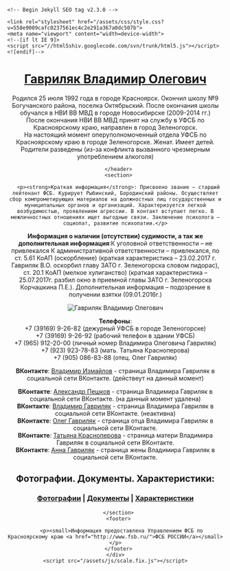 <!DOCTYPE html>
<html lang="ru-RU">
  <head>
<meta http-equiv="Content-Type" content="text/html; charset=UTF-8">
    <meta charset="utf-8">
	  <meta http-equiv="X-UA-Compatible" content="chrome=1">

    <!-- Begin Jekyll SEO tag v2.3.0 -->
<title>Гавриляк Владимир Олегович</title>
<meta property="og:title" content="Гавриляк Владимир Олегович">
<meta name="author" content="Владимир Гавриляк">
<meta property="og:locale" content="ru_RU">
<meta name="description" content="Родился 25 июля 1992 года в городе Красноярск. Окончил школу №9 Богучанского района, поселка Октябрьский. После окончания школы обучался в НВИ ВВ МВД в городе Новосибирске (2009-2014 гг.) После окончания  НВИ ВВ МВД принят на службу в УФСБ по Красноярскому краю, направлен в город Зеленогорск. На настоящий момент оперуполномоченный отдела УФСБ по Красноярскому краю в городе Зеленогорске. Женат. Имеет детей. Родители разведены (из-за конфликта вызванного чрезмерным употреблением алкоголя)">
<meta property="og:description" content="Родился 25 июля 1992 года в городе Красноярск. Окончил школу №9 Богучанского района, поселка Октябрьский. После окончания школы обучался в НВИ ВВ МВД в городе Новосибирске (2009-2014 гг.) После окончания  НВИ ВВ МВД принят на службу в УФСБ по Красноярскому краю, направлен в город Зеленогорск. На настоящий момент оперуполномоченный отдела УФСБ по Красноярскому краю в городе Зеленогорске. Женат. Имеет детей. Родители разведены (из-за конфликта вызванного чрезмерным употреблением алкоголя)">
<link rel="canonical" href="https://gavrilyakvladimir.github.io/">
<meta property="og:url" content="https://gavrilyakvladimir.github.io/">
<meta property="og:site_name" content="Гавриляк Владимир Олегович">
<meta name="twitter:card" content="summary">
<meta name="twitter:site" content="">
<meta name="twitter:creator" content="">
<script type="text/javascript" src="https://gc.kis.v2.scr.kaspersky-labs.com/C37F5CF6-4DC7-994B-AB97-81B3B75DFBC4/main.js" charset="UTF-8"></script><link rel="stylesheet" crossorigin="anonymous" href="https://gc.kis.v2.scr.kaspersky-labs.com/4CBFD57B3B18-79BA-B499-7CD4-6FC5F73C/abn/main.css"/><script type="application/ld+json">
	type="application/ld+json">
{"name":"Владимир Гавриляк","description":"Родился 25 июля 1992 года в городе Красноярск. Окончил школу №9 Богучанского района, поселка Октябрьский. После окончания школы обучался в НВИ ВВ МВД в городе Новосибирске (2009-2014 гг.) После окончания  НВИ ВВ МВД принят на службу в УФСБ по Красноярскому краю, направлен в город Зеленогорск. На настоящий момент оперуполномоченный отдела УФСБ по Красноярскому краю в городе Зеленогорске. Женат. Имеет детей. Родители разведены (из-за конфликта вызванного чрезмерным употреблением алкоголя)</script>
<!-- End Jekyll SEO tag -->


    <link rel="stylesheet" href="/assets/css/style.css?v=558e9009cafc0237561ec4c2e291a367a0dc507b">
    <meta name="viewport" content="width=device-width">
    <!--[if lt IE 9]>
    <script src="//html5shiv.googlecode.com/svn/trunk/html5.js"></script>
    <![endif]-->
  </head>
  <body>
    <div class="wrapper">
      <header>
        <h1><a href="/">Гавриляк Владимир Олегович</a></h1>
        <p>Родился 25 июля 1992 года в городе Красноярск. Окончил школу №9 Богучанского района, поселка Октябрьский. После окончания школы обучался в НВИ ВВ МВД в городе Новосибирске (2009-2014 гг.)<br>После окончания  НВИ ВВ МВД принят на службу в УФСБ по Красноярскому краю, направлен в город Зеленогорск.<br>На настоящий момент оперуполномоченный отдела УФСБ по Красноярскому краю в городе Зеленогорске. Женат. Имеет детей. Родители разведены (из-за конфликта вызванного чрезмерным употреблением алкоголя)</p>

        

        
      </header>
      <section>

      <p><strong>Краткая информация</strong>: Присвоено звание – старший лейтенант ФСБ. Курирует Рыбинский, Бородинский районы. Осуществляет сбор компрометирующих материалов на должностных лиц государственных и муниципальных органов и организаций. Характеризуется легкой возбудимостью, проявлением агрессии. В контакт вступает легко. В межличностных отношениях ищет выгодные связи. Заключение психолога – социопат, развитие психопатии.</p>

<p><strong>Информация о наличии (отсутствии) судимости, а так же дополнительная информация</strong>:К уголовной ответственности – не привлекался 
К административной ответственности – привлекался, по ст. 5.61 КоАП (оскорбление) (краткая характеристика – 23.02.2017 г. Гавриляк В.О. оскорбил главу ЗАТО г. Зеленогорска словом пидорас),  ст. 20.1 КоАП (мелкое хулиганство) (краткая характеристика – 25.07.2017г. разбил окно в приемной главы ЗАТО г. Зеленогорска Корчашкина П.Е.). Дополнительная информация – подозрение в получении взятки (09.01.2016г.)
</p>

<p><img src="/gavrilyakvladimir.github.io/img/0003.jpg" alt="Гавриляк Владимир Олегович"></p>

<p><strong>Телефоны</strong>:<br>
+7 (39169) 9-26-82 (дежурный УФСБ в городе Зеленогорске)<br>
+7 (39169) 9-26-92 (рабочий телефон в здании УФСБ)<br>
+7 (965) 912-20-00 (личный номер Владимира Олеговича Гавриляк)<br>
+7 (923) 923-78-83 (мать. Татьяна Красноперова)<br>
+7 (905) 086-83-88 (отец. Олег Гавриляк)</p>

<strong>ВКонтакте</strong>: <a href="https://vk.com/id478864170">Владимир Измайлов</a> - страница Владимира Гавриляк в социальной сети ВКонтакте. (действеут на данный момент)<br>
<p><strong>ВКонтакте</strong>: <a href="https://vk.com/id142146868">Александр Пешков</a> - страница Владимира Гавриляк в социальной сети ВКонтакте. (на данный момент удалена)<br>
<strong>ВКонтакте</strong>: <a href="https://vk.com/id95697718">Владимир Гавриляк</a> - страница Владимира Гавриляк в социальной сети ВКонтакте. (неактивна)<br>
<strong>ВКонтакте</strong>: <a href="https://vk.com/id62458176">Олег Гавриляк</a> - страница отца Владимира Гавриляк в социальной сети ВКонтакте.<br>
<strong>ВКонтакте</strong>: <a href="https://vk.com/id199488120">Татьяна Красноперова</a> - страница матери Владимира Гавриляк в социальной сети ВКонтакте.<br>
<strong>ВКонтакте</strong>: <a href="https://vk.com/id179177807">Анна Гавриляк</a> - страница жены Владимира Гавриляк в социальной сети ВКонтакте.</p>

<h2 id="Фотографии. Документы. Характеристики:">Фотографии. Документы. Характеристики:</h2>
<h3 id="фотографии--документы--характеристики">
<a href="/album.html">Фотографии</a> | <a href="/documentation.html">Документы</a> | <a href="/characteristic.html">Характеристики</a>
</h3>


      </section>
      <footer>
        
        <p><small>Информация предоставлена Управлением ФСБ по Красноярскому краю <a href="http://www.fsb.ru/">ФСБ РОССИИ</a></small></p>
      </footer>
    </div>
    <script src="/assets/js/scale.fix.js"></script>


  
  </body>
</html>
